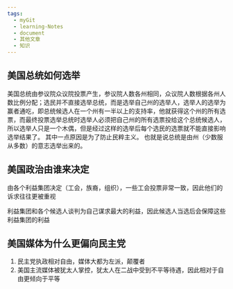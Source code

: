 ```yaml
---
tags:
  - myGit
  - learning-Notes
  - document
  - 其他文章
  - 知识
---
```


## 美国总统如何选举

美国总统由参议院众议院投票产生，参议院人数各州相同，众议院人数根据各州人数比例分配；选民并不直接选举总统，而是选举自己州的选举人，选举人的选举为赢者通吃，即总统候选人在一个州有一半以上的支持率，他就获得这个州的所有选票，而最终投票选举总统时选举人必须把自己州的所有选票投给这个总统候选人，所以选举人只是一个木偶，但是经过这样的选举后每个选民的选票就不能直接影响选举结果了。
其中一点原因是为了防止民粹主义。
也就是说总统是由州（少数服从多数）的意志选举出来的。

## 美国政治由谁来决定

由各个利益集团决定（工会，族裔，组织），一些工会投票非常一致，因此他们的诉求往往更被重视

利益集团和各个候选人谈判为自己谋求最大的利益，因此候选人当选后会保障这些利益集团的利益

## 美国媒体为什么更偏向民主党

1. 民主党执政相对自由，媒体大都为左派，颠覆者
2. 美国主流媒体被犹太人掌控，犹太人在二战中受到不平等待遇，因此相对于自由更倾向于平等